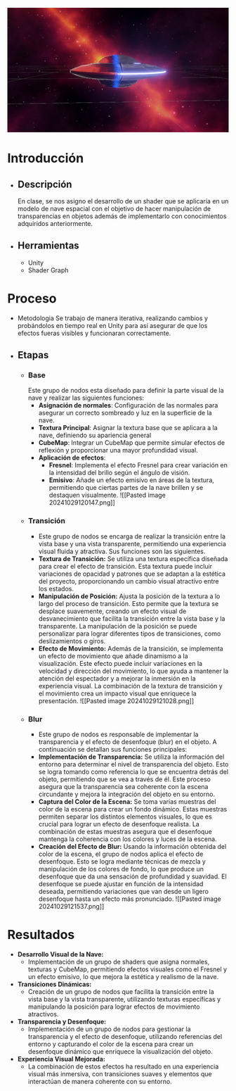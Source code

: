 ![image](images/ShaderNaveImg.png)
# Introducción 
- ## Descripción 
	En clase, se nos asigno el desarrollo de un shader que se aplicaría en un modelo de nave espacial con el objetivo de hacer manipulación de transparencias en objetos además de implementarlo con conocimientos adquiridos anteriormente.  
- ## Herramientas
	- Unity
	- Shader Graph

# Proceso
- Metodologia
	Se trabajo de manera iterativa, realizando cambios y probándolos en tiempo real en Unity para así asegurar de que los efectos fueras visibles y funcionaran correctamente.
- ## Etapas
	- ### Base
		Este grupo de nodos esta diseñado para definir la parte visual de la nave y realizar las siguientes funciones:
		- **Asignación de normales**: Configuración de las normales para asegurar un correcto sombreado y luz en la superficie de la nave.
		- **Textura Principal**: Asignar la textura base que se aplicara a la nave, definiendo su apariencia general
		- **CubeMap**: Integrar un CubeMap que permite simular efectos de reflexión y proporcionar una mayor profundidad visual.
		- **Aplicación de efectos**: 
			- **Fresnel**: Implementa el efecto Fresnel para crear variación en la intensidad del brillo según el ángulo de visión.
			- **Emisivo**: Añade un efecto emisivo en áreas de la textura, permitiendo que ciertas partes de la nave brillen y se destaquen visualmente.
		![[Pasted image 20241029120147.png]]
	- ### Transición 
		- Este grupo de nodos se encarga de realizar la transición entre la vista base y una vista transparente, permitiendo una experiencia visual fluida y atractiva. Sus funciones son las siguientes.
		- **Textura de Transición:** Se utiliza una textura específica diseñada para crear el efecto de transición. Esta textura puede incluir variaciones de opacidad y patrones que se adaptan a la estética del proyecto, proporcionando un cambio visual atractivo entre los estados.
		- **Manipulación de Posición:** Ajusta la posición de la textura a lo largo del proceso de transición. Esto permite que la textura se desplace suavemente, creando un efecto visual de desvanecimiento que facilita la transición entre la vista base y la transparente. La manipulación de la posición se puede personalizar para lograr diferentes tipos de transiciones, como deslizamientos o giros.
		- **Efecto de Movimiento:** Además de la transición, se implementa un efecto de movimiento que añade dinamismo a la visualización. Este efecto puede incluir variaciones en la velocidad y dirección del movimiento, lo que ayuda a mantener la atención del espectador y a mejorar la inmersión en la experiencia visual. La combinación de la textura de transición y el movimiento crea un impacto visual que enriquece la presentación.
		![[Pasted image 20241029121028.png]]
	- ### Blur
		- Este grupo de nodos es responsable de implementar la transparencia y el efecto de desenfoque (blur) en el objeto. A continuación se detallan sus funciones principales:
		-  **Implementación de Transparencia:** Se utiliza la información del entorno para determinar el nivel de transparencia del objeto. Esto se logra tomando como referencia lo que se encuentra detrás del objeto, permitiendo que se vea a través de él. Este proceso asegura que la transparencia sea coherente con la escena circundante y mejora la integración del objeto en su entorno.
		-  **Captura del Color de la Escena:** Se toma varias muestras del color de la escena para crear un fondo dinámico. Estas muestras permiten separar los distintos elementos visuales, lo que es crucial para lograr un efecto de desenfoque realista. La combinación de estas muestras asegura que el desenfoque mantenga la coherencia con los colores y luces de la escena.
		- **Creación del Efecto de Blur:** Usando la información obtenida del color de la escena, el grupo de nodos aplica el efecto de desenfoque. Esto se logra mediante técnicas de mezcla y manipulación de los colores de fondo, lo que produce un desenfoque que da una sensación de profundidad y suavidad. El desenfoque se puede ajustar en función de la intensidad deseada, permitiendo variaciones que van desde un ligero desenfoque hasta un efecto más pronunciado.
		![[Pasted image 20241029121537.png]]
# Resultados
- **Desarrollo Visual de la Nave:**
    - Implementación de un grupo de shaders que asigna normales, texturas y CubeMap, permitiendo efectos visuales como el Fresnel y un efecto emisivo, lo que mejora la estética y realismo de la nave.
- **Transiciones Dinámicas:**
    - Creación de un grupo de nodos que facilita la transición entre la vista base y la vista transparente, utilizando texturas específicas y manipulando la posición para lograr efectos de movimiento atractivos.
- **Transparencia y Desenfoque:**
    - Implementación de un grupo de nodos para gestionar la transparencia y el efecto de desenfoque, utilizando referencias del entorno y capturando el color de la escena para crear un desenfoque dinámico que enriquece la visualización del objeto.
- **Experiencia Visual Mejorada:**
    - La combinación de estos efectos ha resultado en una experiencia visual más inmersiva, con transiciones suaves y elementos que interactúan de manera coherente con su entorno.
